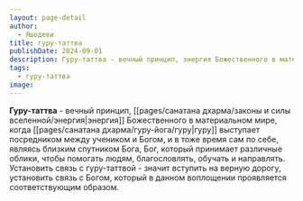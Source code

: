 ```yaml
---
layout: page-detail
author:
  - Яшодеви
title: гуру-таттва
publishDate: 2024-09-01
description: Гуру-таттва - вечный принцип, энергия Божественного в материальном мире, когда гуру выступает посредником между учеником и Богом, и в тоже время сам по себе, являясь близким спутником Бога, Бог, который принимает различные облики, чтобы помогать людям, благословлять, обучать и направлять.
tags:
  - гуру-таттва
image:
---
```

**Гуру-таттва** - вечный принцип, [[pages/санатана дхарма/законы и силы вселенной/энергия|энергия]] Божественного в материальном мире, когда [[pages/санатана дхарма/гуру-йога/гуру|гуру]] выступает посредником между учеником и Богом, и в тоже время сам по себе, являясь близким спутником Бога, Бог, который принимает различные облики, чтобы помогать людям, благословлять, обучать и направлять. Установить связь с гуру-таттвой - значит вступить на верную дорогу, установить связь с Богом, который в данном воплощении проявляется соответствующим образом.


